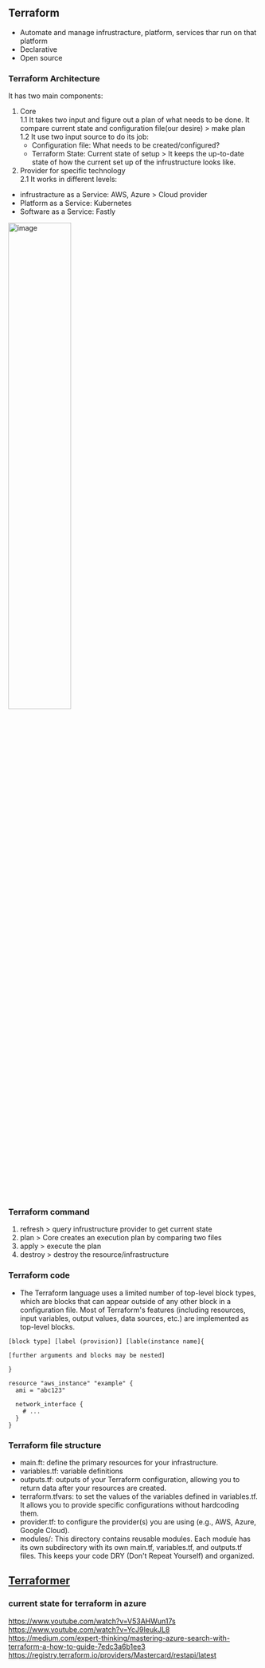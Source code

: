 ## Terraform
* Automate and manage infrustracture, platform, services thar run on that platform
* Declarative
* Open source
### Terraform Architecture
It has two main components:
1. Core   
  1.1 It takes two input and figure out a plan of what needs to be done. It compare current state and configuration file(our desire) > make plan   
  1.2 It use two input source to do its job:   
    * Configuration file: What needs to be created/configured?
    * Terraform State: Current state of setup > It keeps the up-to-date state of how the current set up of the infrustructure looks like.
2. Provider for specific technology   
2.1 It works in different levels:   
  * infrustracture as a Service: AWS, Azure > Cloud provider
  * Platform as a Service: Kubernetes
  * Software as a Service: Fastly
  
<img src="https://github.com/user-attachments/assets/0a4c8839-834a-4519-a289-7dc4e5f8d135" alt="image" width="50%">

### Terraform command
1. refresh > query infrustructure provider to get current state
2. plan > Core creates an execution plan by comparing two files
3. apply > execute the plan
4. destroy > destroy the resource/infrastructure
### Terraform code

* The Terraform language uses a limited number of top-level block types, which are blocks that can appear outside of any other block in a configuration file. Most of Terraform's features (including resources, input variables, output values, data sources, etc.) are implemented as top-level blocks.
  
```
[block type] [label (provision)] [lable(instance name]{

[further arguments and blocks may be nested]

}
```
```
resource "aws_instance" "example" {
  ami = "abc123"

  network_interface {
    # ...
  }
}
```

### Terraform file structure
* main.ft: define the primary resources for your infrastructure.
* variables.tf: variable definitions
* outputs.tf: outputs of your Terraform configuration, allowing you to return data after your resources are created.
* terraform.tfvars: to set the values of the variables defined in variables.tf. It allows you to provide specific configurations without hardcoding them.
* provider.tf: to configure the provider(s) you are using (e.g., AWS, Azure, Google Cloud).
* modules/: This directory contains reusable modules. Each module has its own subdirectory with its own main.tf, variables.tf, and outputs.tf files. This keeps your code DRY (Don't Repeat Yourself) and organized.

## [Terraformer](https://github.com/GoogleCloudPlatform/terraformer?tab=readme-ov-file)

### current state for terraform in azure
https://www.youtube.com/watch?v=V53AHWun17s
https://www.youtube.com/watch?v=YcJ9IeukJL8
https://medium.com/expert-thinking/mastering-azure-search-with-terraform-a-how-to-guide-7edc3a6b1ee3
https://registry.terraform.io/providers/Mastercard/restapi/latest
